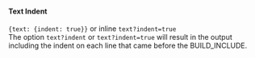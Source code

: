 #### Text Indent

`{text: {indent: true}}` or inline `text?indent=true`  
The option `text?indent` or `text?indent=true` will result in the output including the indent on each line
that came before the BUILD_INCLUDE.  